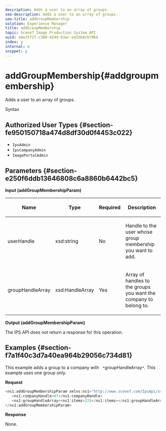 ```yaml
---
description: Adds a user to an array of groups.
seo-description: Adds a user to an array of groups.
seo-title: addGroupMembership
solution: Experience Manager
title: addGroupMembership
topic: Scene7 Image Production System API
uuid: a8e25f27-c300-424d-83ac-e41bb4cb7964
index: y
internal: n
snippet: y
---
```


# addGroupMembership{#addgroupmembership}

Adds a user to an array of groups.

 Syntax 

## Authorized User Types {#section-fe950150718a474d8df30d0f4453c022}

* `IpsAdmin` 
* `IpsCompanyAdmin` 
* `ImagePortalAdmin`

## Parameters {#section-e250f6ddb13646808c6a8860b6442bc5}

**Input (addGroupMembershipParam)** 

<table id="table_71AD8902E4854CA5A12379DBA4DF17C7"> 
 <thead> 
  <tr> 
   <th colname="col1" class="entry"> <p>Name </p> </th> 
   <th colname="col2" class="entry"> <p>Type </p> </th> 
   <th colname="col3" class="entry"> <p>Required </p> </th> 
   <th colname="col4" class="entry"> <p>Description </p> </th> 
  </tr> 
 </thead>
 <tbody> 
  <tr> 
   <td colname="col1"> <span class="codeph"> <span class="varname"> userHandle</span> </span> </td> 
   <td colname="col2"> <span class="codeph"> xsd:string</span> </td> 
   <td colname="col3"> <p>No </p> </td> 
   <td colname="col4"> <p>Handle to the user whose group membership you want to add. </p> </td> 
  </tr> 
  <tr> 
   <td colname="col1"> <span class="codeph"> <span class="varname"> groupHandleArray</span> </span> </td> 
   <td colname="col2"> <span class="codeph"> xsd:HandleArray</span> </td> 
   <td colname="col3"> <p>Yes </p> </td> 
   <td colname="col4"> <p>Array of handles to the groups you want the company to belong to. </p> </td> 
  </tr> 
 </tbody> 
</table>

**Output (addGroupMembershipParam)**

The IPS API does not return a response for this operation.

## Examples {#section-f7a1f40c3d7a40ea964b29056c734d81}

This example adds a group to a company with ` *`groupHandleArray`*`. This example uses one group only.

**Request** 

```java
<ns1:addGroupMembershipParam xmlns:ns1="http://www.scene7.com/IpsApi/xsd">
   <ns1:companyHandle>47</ns1:companyHandle>
   <ns1:groupHandleArray><ns1:items>225</ns1:items></ns1:groupHandleArray>
</ns1:addGroupMembershipParam>
```

**Response**

None. 
